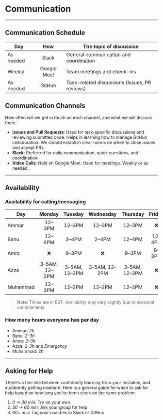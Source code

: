 <!--
    this template is for inspiration, feel free to change it however you like!

    Careful! be sure to protect your privacy when filling out this document
        everything you write here will be public
        so share only what you are comfortable sharing online
        you can share the rest in confidence with your group by another channel
-->

# Communication

---

## Communication Schedule

| Day       | How        | The topic of discussion                         |
|---------- |:----------:|----------------------------------------------- |
| As needed    | Slack      | General communication and coordination         |
| Weekly    | Google Meet| Team meetings and check-ins                    |
| As needed | GitHub     | Task-related discussions (Issues, PR reviews)  |

## Communication Channels

How often will we get in touch on each channel, and what we will discuss there:

- **Issues and Pull Requests**: Used for task-specific discussions and reviewing submitted code. Helps in learning how to manage GitHub collaboration. We should establish clear norms on when to close issues and accept PRs.
- **Slack**: Preferred for daily communication, quick questions, and coordination.
- **Video Calls**: Held on Google Meet. Used for meetings. Weekly or as needed.

---

## Availability

### Availability for calling/messaging

| Day    | Monday | Tuesday | Wednesday | Thursday | Friday | Saturday | Sunday |
|--------|:------:|:-------:|:---------:|:--------:|:------:|:--------:|:------:|
| Ammar  |   12–3PM   |   12–3PM    |    12–3PM     |    12–3PM    |   ❌   |    12–3PM    |   12–3PM   |
| Banu   | 12–4PM |  2–4PM  |   2–4PM   |  12–4PM  | 12–4PM | 12–4PM   | 12–4PM |
| Amro   |   ❌   |  9–3PM  |    ❌     |  9–3PM   |  9–3PM |  9–3PM   |  9–3PM |
| Azza   | 3–5AM, 12–2PM | 3–5AM, 12–2PM | 3–5AM, 12–2PM | 3–5AM, 12–2PM | ❌ | 5–7AM | 3–5AM, 12–2PM |
|Muhammad| 12–2PM | 12–2PM | 12–2PM | 12–2PM | ❌ | ❌  | 12–2PM |

> Note: Times are in EST. Availability may vary slightly due to personal commitments.

### How many hours everyone has per day

- Ammar: _2h_
- Banu: _2–3h_
- Amro: _2–3h_
- Azza: _2-3h and Emergency_
- Muhammad: 2h

---

## Asking for Help

There's a fine line between confidently learning from your mistakes, and stubbornly getting nowhere. Here is a general guide for when to ask for help based on how long you've been stuck on the same problem:

1. _0 → 30 min_: Try on your own  
2. _30 → 60 min_: Ask your group for help  
3. _60+ min_: Tag your coaches in Slack or GitHub
